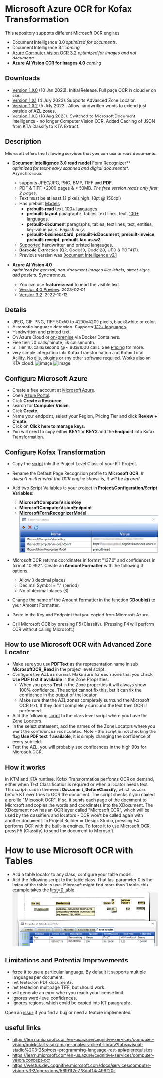 # Microsoft Azure OCR for Kofax Transformation
This repository supports different Microsoft OCR engines
* Document Intelligence 3.0 *optimized for documents*.
* Document Intelligence 3.1 *coming*
* [Azure Computer Vision OCR 3.2](https://github.com/KofaxTransformation/MicrosoftOCR/tree/Computer-Vision-OCR-3.2) *optimized for images and not documents*.
* **Azure AI Vision OCR for Images 4.0** *coming*
## Downloads
* [Version 1.0.0](https://github.com/KofaxTransformation/MicrosoftOCR/releases/tag/1.0.0)  (10 Jan 2023). Initial Release. Full page OCR in cloud or on site.
* [Version 1.0.1](https://github.com/KofaxTransformation/MicrosoftOCR/releases/tag/1.0.1) (4 July 2023). Supports Advanced Zone Locator.
* [Version 1.0.2](https://github.com/KofaxTransformation/MicrosoftOCR/releases/tag/1.0.2) (5 July 2023). Allow handwritten words to extend just outside of AZL zones.
* [Version 1.0.3](https://github.com/KofaxTransformation/MicrosoftOCR/releases/tag/1.0.3) (18 Aug 2023). Switched to Microsoft Document Intelligence - no longer Computer Vision OCR. Added Caching of JSON from KTA Classify to KTA Extract.
## Description




Microsoft offers the following services that you can use to read documents.
* **Document Intelligence 3.0 read model** Form Recognizer**  
    *optimized for text-heavy scanned and digital documents**. Asynchronous.
    * supports JPEG/JPG, PNG, BMP, TIFF and **PDF**.
    * PDF & TIFF <2000 pages & < 50MB. *The free version reads only first 2 pages*.
    * Text must be at least 12 pixels high. (8pt @ 150dpi)
    * Has prebuilt [Models](https://learn.microsoft.com/en-us/azure/ai-services/document-intelligence/how-to-guides/use-sdk-rest-api?view=doc-intel-3.0.0&preserve-view=true&tabs=windows&pivots=programming-language-rest-api#analyze-documents-and-get-results)
      * **prebuilt-read** text. [100+ languages](https://docs.microsoft.com/en-us/azure/applied-ai-services/form-recognizer/language-support).
      * **prebuilt-layout** paragraphs, tables, text lines, text. [100+ languages](https://docs.microsoft.com/en-us/azure/applied-ai-services/form-recognizer/language-support).
      * **prebuilt-document** paragraphs, tables, text lines, text, entities, key-value pairs. *English only*.
      * **prebuilt-businessCard**, **prebuilt-idDocument**, **prebuilt-invoice**, **prebuilt-receipt**, **prebuilt-tax.us.w2**.
    * [Supported](https://learn.microsoft.com/en-us/azure/ai-services/document-intelligence/language-support?view=doc-intel-3.0.0) handwritten and printed langauges.
    * **Barcode** Extraction (QR, Code39, Code128, UPC & PDF417).
    * Previous version was [Document Intelligence v2.1](https://learn.microsoft.com/en-us/azure/ai-services/document-intelligence/how-to-guides/use-sdk-rest-api?view=doc-intel-2.1.0&preserve-view=true&tabs=windows&pivots=programming-language-rest-api)

  
  
* **Azure AI Vision 4.0**  
    *optimized for general, non-document images like labels, street signs and posters.* Synchronous.
    * You can use **features:read** to read the visible text
    * [Version 4.0 Preview](https://learn.microsoft.com/en-us/azure/ai-services/computer-vision/concept-ocr?view=doc-intel-3.0.0). 2023-02-01
    * [Version 3.2](???). 2022-10-12


## Details

* JPEG, GIF, PNG, TIFF 50x50 to 4200x4200 pixels, black&white or color.
* Automatic language detection. Supports [122+ languages](https://learn.microsoft.com/en-us/azure/cognitive-services/computer-vision/language-support#optical-character-recognition-ocr).
* Handwritten and printed text.
* On Azure Cloud or [on-premise](https://learn.microsoft.com/en-us/azure/cognitive-services/computer-vision/computer-vision-how-to-install-containers) via Docker Containers.
* Free tier: 20 calls/minute, 5k calls/month.
* S1 Tier 10: calls/second @ ~ 80$/1000 calls. See [Pricing]((https://azure.microsoft.com/en-gb/pricing/details/cognitive-services/computer-vision/)) for more.
* very simple integration into Kofax Transformation and Kofax Total Agility. No dlls, plugins or any other software required. Works also on KTA cloud.
![image](https://user-images.githubusercontent.com/47416964/227095491-b54f09f7-7b2f-4be2-95a7-0b5383185ee3.png)
![image](https://user-images.githubusercontent.com/47416964/227095588-62649b39-4648-4c06-aa37-3f77dcf85600.png)

## Configure Microsoft Azure
* Create a free account at [Microsoft Azure](https://azure.microsoft.com).
* Open [Azure Portal](https://portal.azure.com/#home).
* Click **Create a Resource**.
* search for **Computer Vision**.
* Click **Create**.
* Name your endpoint, select your Region, Pricing Tier and click **Review + Create**.
* Click on **Click here to manage keys**.
* You will need to copy either **KEY1** or **KEY2** and the **Endpoint** into Kofax Transformation.

## Configure Kofax Transformation

* Copy the [script](Microsoft%20OCR.vb) into the Project Level Class of your KT Project.
* Rename the Default Page Recognition profile to **Microsoft OCR**. *It doesn't matter what the OCR engine shown is, it will be ignored*.
* Add two Script Variables to your project in **Project/Configuration/Script Variables**: 
    * **MicrosoftComputerVisionKey**
    * **MicrosoftComputerVisionEndpoint**
    * **MicrosoftFormRecognizerModel**    
![Alt text](images/Script%20Variables.png)


* Microsoft OCR returns coordinates in format "137.0" and confidences in format "0.992". Create an **Amount Formatter** with the following 3 options.
  * Allow 3 decimal places
  * Decimal Symbol = "." (period)
  * No of decimal places (3)
* Change the name of the Amount Formatter in the function **CDouble()** to your Amount Formatter.
* Paste in the Key and Endpoint that you copied from Microsoft Azure.
* Call Microsoft OCR by pressing F5 (Classify). (Pressing F4 will perform OCR without calling Microsoft.)

## How to use Microsoft OCR with Advanced Zone Locator
* Make sure you use **PDFText** as the representation name in sub **MicrosoftOCR_Read** in the project level script.
* Configure the AZL as normal. Make sure for each zone that you check **Use PDF text if available** in the Zone Properties.
  * When you press **Test** in the Zone properties it will always show 100% confidence. The script cannot fix this, but it can fix the confidence in the output of the locator.
  * Make sure that the AZL zones completely surround the Microsoft OCR text. If they don't completely surround the text then OCR is performed.
* Add the following [script](AZL_Microsoft%20OCR.vb) to the class level script where you have the Zone Locators.
* In the select statement, add the names of the Zone Locators where you want the confidences recalculated. Note - the script is not checking the flag **Use PDF text if available**, it is simply changing the confidence of every subfield.
* Test the AZL, you will probably see confidences in the high 90s for Microsoft OCR.


## How it works
In KTM and KTA runtime. Kofax Transformation performs OCR on demand, either when Text Classification is required or when a locator needs text.
This script runs in the event **Document_BeforeClassify**, which occurs before KT ever tries to OCR the document. The script checks if you named a profile "Microsoft OCR". If so, it sends each page of the document to Microsoft and copies the words and coordinates into the XDocument. The XDocument now has an OCR layer called "Microsoft OCR", which will be used by the classifiers and locators - OCR won't be called again with another document.
In Project Builder or Design Studio, pressing F4 performs OCR with the built-in engines. To force it to use Microsoft OCR, press F5 (Classify) to send the document to Microsoft.

# How to use Microsoft OCR with Tables
* Add a table locator to any class, configure your table model.
* Add the following script to the table class. That last parameter 0 is the index of the table to use. Microsoft might find more than 1 table. this example takes the first=0 table.  
![Microsoft Table in Table Locator](images/TableLocator_MicrosoftDocumentIntelligence.png) 
## Limitations and Potential Improvements
* force it to use a particular language. By default it supports multiple languages per document.
* not tested on PDF documents.
* not tested on multipage TIFF, but should work.
* will generate an error when you reach your license limit.  
* ignores word-level confidences.
* Ignores regions, which could be copied into KT paragraphs.

Open an [issue](https://github.com/KofaxTransformation/MicrosoftOCR/issues) if you find a bug or need a feature implemented.

## useful links
* https://learn.microsoft.com/en-us/azure/cognitive-services/computer-vision/quickstarts-sdk/image-analysis-client-library?tabs=visual-studio%2C3-2&pivots=programming-language-rest-api#prerequisites
* https://learn.microsoft.com/en-us/azure/cognitive-services/computer-vision/concept-ocr
* https://westus.dev.cognitive.microsoft.com/docs/services/computer-vision-v3-2/operations/56f91f2e778daf14a499f20d
